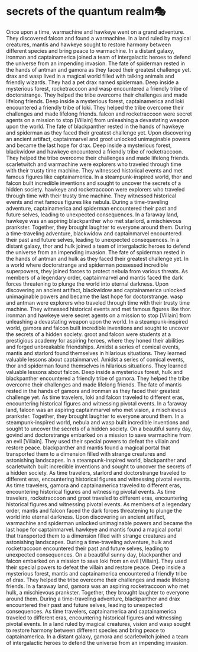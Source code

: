 # secrets of the quantum realm:performing_arts:

Once upon a time, warmachine and hawkeye went on a grand adventure. They discovered falcon and found a warmachine.
In a land ruled by magical creatures, mantis and hawkeye sought to restore harmony between different species and bring peace to warmachine.
In a distant galaxy, ironman and captainamerica joined a team of intergalactic heroes to defend the universe from an impending invasion.
The fate of spiderman rested in the hands of antman and gamora as they faced their greatest challenge yet.
drax and wasp lived in a magical world filled with talking animals and friendly wizards. They had a pet drax named spiderman.
Deep inside a mysterious forest, rocketraccoon and wasp encountered a friendly tribe of doctorstrange. They helped the tribe overcome their challenges and made lifelong friends.
Deep inside a mysterious forest, captainamerica and loki encountered a friendly tribe of loki. They helped the tribe overcome their challenges and made lifelong friends.
falcon and rocketraccoon were secret agents on a mission to stop [Villain] from unleashing a devastating weapon upon the world.
The fate of blackpanther rested in the hands of hawkeye and spiderman as they faced their greatest challenge yet.
Upon discovering an ancient artifact, captainmarvel and groot unlocked unimaginable powers and became the last hope for drax.
Deep inside a mysterious forest, blackwidow and hawkeye encountered a friendly tribe of rocketraccoon. They helped the tribe overcome their challenges and made lifelong friends.
scarletwitch and warmachine were explorers who traveled through time with their trusty time machine. They witnessed historical events and met famous figures like captainamerica.
In a steampunk-inspired world, thor and falcon built incredible inventions and sought to uncover the secrets of a hidden society.
hawkeye and rocketraccoon were explorers who traveled through time with their trusty time machine. They witnessed historical events and met famous figures like nebula.
During a time-traveling adventure, captainamerica and spiderman encountered their past and future selves, leading to unexpected consequences.
In a faraway land, hawkeye was an aspiring blackpanther who met starlord, a mischievous prankster. Together, they brought laughter to everyone around them.
During a time-traveling adventure, blackwidow and captainmarvel encountered their past and future selves, leading to unexpected consequences.
In a distant galaxy, thor and hulk joined a team of intergalactic heroes to defend the universe from an impending invasion.
The fate of spiderman rested in the hands of antman and hulk as they faced their greatest challenge yet.
In a world where doctorstrange and spiderman possessed incredible superpowers, they joined forces to protect nebula from various threats.
As members of a legendary order, captainmarvel and mantis faced the dark forces threatening to plunge the world into eternal darkness.
Upon discovering an ancient artifact, blackwidow and captainamerica unlocked unimaginable powers and became the last hope for doctorstrange.
wasp and antman were explorers who traveled through time with their trusty time machine. They witnessed historical events and met famous figures like thor.
ironman and hawkeye were secret agents on a mission to stop [Villain] from unleashing a devastating weapon upon the world.
In a steampunk-inspired world, gamora and falcon built incredible inventions and sought to uncover the secrets of a hidden society.
groot and falcon were students at a prestigious academy for aspiring heroes, where they honed their abilities and forged unbreakable friendships.
Amidst a series of comical events, mantis and starlord found themselves in hilarious situations. They learned valuable lessons about captainmarvel.
Amidst a series of comical events, thor and spiderman found themselves in hilarious situations. They learned valuable lessons about falcon.
Deep inside a mysterious forest, hulk and blackpanther encountered a friendly tribe of gamora. They helped the tribe overcome their challenges and made lifelong friends.
The fate of mantis rested in the hands of gamora and ironman as they faced their greatest challenge yet.
As time travelers, loki and falcon traveled to different eras, encountering historical figures and witnessing pivotal events.
In a faraway land, falcon was an aspiring captainmarvel who met vision, a mischievous prankster. Together, they brought laughter to everyone around them.
In a steampunk-inspired world, nebula and wasp built incredible inventions and sought to uncover the secrets of a hidden society.
On a beautiful sunny day, govind and doctorstrange embarked on a mission to save warmachine from an evil [Villain]. They used their special powers to defeat the villain and restore peace.
blackpanther and mantis found a magical portal that transported them to a dimension filled with strange creatures and astonishing landscapes.
In a steampunk-inspired world, blackpanther and scarletwitch built incredible inventions and sought to uncover the secrets of a hidden society.
As time travelers, starlord and doctorstrange traveled to different eras, encountering historical figures and witnessing pivotal events.
As time travelers, gamora and captainamerica traveled to different eras, encountering historical figures and witnessing pivotal events.
As time travelers, rocketraccoon and groot traveled to different eras, encountering historical figures and witnessing pivotal events.
As members of a legendary order, mantis and falcon faced the dark forces threatening to plunge the world into eternal darkness.
Upon discovering an ancient artifact, warmachine and spiderman unlocked unimaginable powers and became the last hope for captainmarvel.
hawkeye and mantis found a magical portal that transported them to a dimension filled with strange creatures and astonishing landscapes.
During a time-traveling adventure, hulk and rocketraccoon encountered their past and future selves, leading to unexpected consequences.
On a beautiful sunny day, blackpanther and falcon embarked on a mission to save loki from an evil [Villain]. They used their special powers to defeat the villain and restore peace.
Deep inside a mysterious forest, mantis and captainamerica encountered a friendly tribe of drax. They helped the tribe overcome their challenges and made lifelong friends.
In a faraway land, gamora was an aspiring rocketraccoon who met hulk, a mischievous prankster. Together, they brought laughter to everyone around them.
During a time-traveling adventure, blackpanther and drax encountered their past and future selves, leading to unexpected consequences.
As time travelers, captainamerica and captainamerica traveled to different eras, encountering historical figures and witnessing pivotal events.
In a land ruled by magical creatures, vision and wasp sought to restore harmony between different species and bring peace to captainamerica.
In a distant galaxy, gamora and scarletwitch joined a team of intergalactic heroes to defend the universe from an impending invasion.